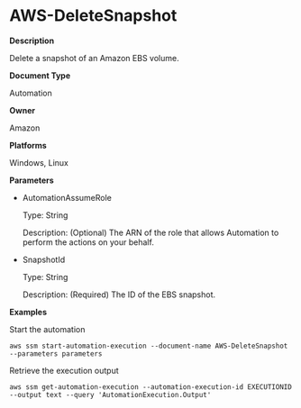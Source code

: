 # AWS\-DeleteSnapshot<a name="automation-aws-deletesnapshot"></a>

**Description**

Delete a snapshot of an Amazon EBS volume\.

**Document Type**

Automation

**Owner**

Amazon

**Platforms**

Windows, Linux

**Parameters**
+ AutomationAssumeRole

  Type: String

  Description: \(Optional\) The ARN of the role that allows Automation to perform the actions on your behalf\.
+ SnapshotId

  Type: String

  Description: \(Required\) The ID of the EBS snapshot\.

**Examples**

Start the automation

```
aws ssm start-automation-execution --document-name AWS-DeleteSnapshot --parameters parameters
```

Retrieve the execution output

```
aws ssm get-automation-execution --automation-execution-id EXECUTIONID --output text --query 'AutomationExecution.Output'
```